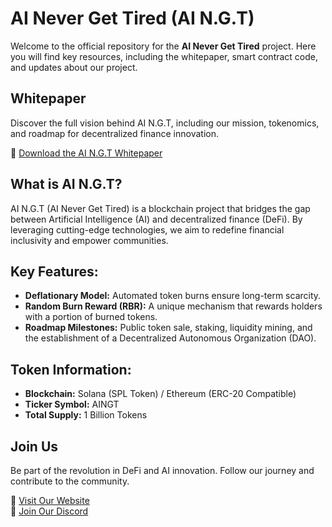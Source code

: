 # AI Never Get Tired (AI N.G.T)

Welcome to the official repository for the **AI Never Get Tired** project. Here you will find key resources, including the whitepaper, smart contract code, and updates about our project.

## Whitepaper
Discover the full vision behind AI N.G.T, including our mission, tokenomics, and roadmap for decentralized finance innovation.

📄 [Download the AI N.G.T Whitepaper](https://github.com/YourRepo/AI_NGT_Project/blob/main/AI_NGT_Whitepaper_Improved.pdf)

## What is AI N.G.T?
AI N.G.T (AI Never Get Tired) is a blockchain project that bridges the gap between Artificial Intelligence (AI) and decentralized finance (DeFi). By leveraging cutting-edge technologies, we aim to redefine financial inclusivity and empower communities.

## Key Features:
- **Deflationary Model:** Automated token burns ensure long-term scarcity.
- **Random Burn Reward (RBR):** A unique mechanism that rewards holders with a portion of burned tokens.
- **Roadmap Milestones:** Public token sale, staking, liquidity mining, and the establishment of a Decentralized Autonomous Organization (DAO).

## Token Information:
- **Blockchain:** Solana (SPL Token) / Ethereum (ERC-20 Compatible)
- **Ticker Symbol:** AINGT
- **Total Supply:** 1 Billion Tokens

## Join Us
Be part of the revolution in DeFi and AI innovation. Follow our journey and contribute to the community.

🔗 [Visit Our Website](https://aingt.github.io/AI-NGT/)  
💬 [Join Our Discord](https://discord.gg/ett8XNGC)  

